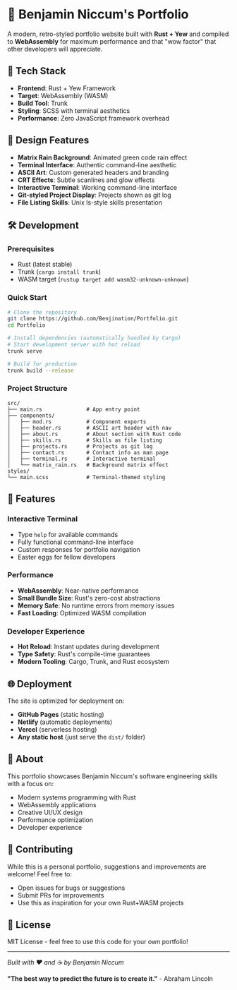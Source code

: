 # 🦀 Benjamin Niccum's Portfolio

A modern, retro-styled portfolio website built with **Rust + Yew** and compiled to **WebAssembly** for maximum performance and that "wow factor" that other developers will appreciate.

## 🚀 Tech Stack

- **Frontend**: Rust + Yew Framework
- **Target**: WebAssembly (WASM)
- **Build Tool**: Trunk
- **Styling**: SCSS with terminal aesthetics
- **Performance**: Zero JavaScript framework overhead

## 🎨 Design Features

- **Matrix Rain Background**: Animated green code rain effect
- **Terminal Interface**: Authentic command-line aesthetic
- **ASCII Art**: Custom generated headers and branding
- **CRT Effects**: Subtle scanlines and glow effects
- **Interactive Terminal**: Working command-line interface
- **Git-styled Project Display**: Projects shown as git log
- **File Listing Skills**: Unix ls-style skills presentation

## 🛠️ Development

### Prerequisites
- Rust (latest stable)
- Trunk (`cargo install trunk`)
- WASM target (`rustup target add wasm32-unknown-unknown`)

### Quick Start

```bash
# Clone the repository
git clone https://github.com/Benjination/Portfolio.git
cd Portfolio

# Install dependencies (automatically handled by Cargo)
# Start development server with hot reload
trunk serve

# Build for production
trunk build --release
```

### Project Structure

```
src/
├── main.rs              # App entry point
├── components/
│   ├── mod.rs           # Component exports
│   ├── header.rs        # ASCII art header with nav
│   ├── about.rs         # About section with Rust code
│   ├── skills.rs        # Skills as file listing
│   ├── projects.rs      # Projects as git log
│   ├── contact.rs       # Contact info as man page
│   ├── terminal.rs      # Interactive terminal
│   └── matrix_rain.rs   # Background matrix effect
styles/
└── main.scss            # Terminal-themed styling
```

## 🎯 Features

### Interactive Terminal
- Type `help` for available commands
- Fully functional command-line interface
- Custom responses for portfolio navigation
- Easter eggs for fellow developers

### Performance
- **WebAssembly**: Near-native performance
- **Small Bundle Size**: Rust's zero-cost abstractions
- **Memory Safe**: No runtime errors from memory issues
- **Fast Loading**: Optimized WASM compilation

### Developer Experience
- **Hot Reload**: Instant updates during development
- **Type Safety**: Rust's compile-time guarantees
- **Modern Tooling**: Cargo, Trunk, and Rust ecosystem

## 🌐 Deployment

The site is optimized for deployment on:
- **GitHub Pages** (static hosting)
- **Netlify** (automatic deployments)
- **Vercel** (serverless hosting)
- **Any static host** (just serve the `dist/` folder)

## 📝 About

This portfolio showcases Benjamin Niccum's software engineering skills with a focus on:
- Modern systems programming with Rust
- WebAssembly applications
- Creative UI/UX design
- Performance optimization
- Developer experience

## 🤝 Contributing

While this is a personal portfolio, suggestions and improvements are welcome! Feel free to:
- Open issues for bugs or suggestions
- Submit PRs for improvements
- Use this as inspiration for your own Rust+WASM projects

## 📄 License

MIT License - feel free to use this code for your own portfolio!

---

*Built with ❤️ and ☕ by Benjamin Niccum*

**"The best way to predict the future is to create it."** - Abraham Lincoln
